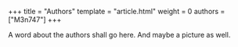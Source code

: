 +++
title = "Authors"
template = "article.html"
weight = 0
authors = ["M3n747"]
+++

A word about the authors shall go here. And maybe a picture as well.
